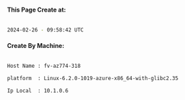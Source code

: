 
   
#### This Page Create at:

```bash

2024-02-26 - 09:58:42 UTC

```

#### Create By Machine:

```bash

Host Name : fv-az774-318

platform  : Linux-6.2.0-1019-azure-x86_64-with-glibc2.35

Ip Local  : 10.1.0.6

```

